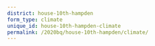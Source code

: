 ```yaml
---
district: house-10th-hampden
form_type: climate
unique_id: house-10th-hampden-climate
permalink: /2020bq/house-10th-hampden/climate/
---
```

